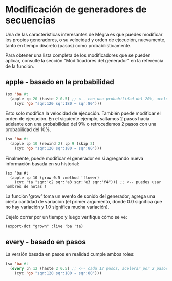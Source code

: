 # Modificación de generadores de secuencias

Una de las características interesantes de Mégra es que puedes modificar los propios generadores, o su velocidad y orden de ejecución, nuevamente, tanto en tiempo discreto (pasos) como probabilísticamente.

Para obtener una lista completa de los modificadores que se pueden aplicar, consulte la sección "Modificadores del generador" en la referencia de la función.

## apple - basado en la probabilidad

```lisp
(sx 'ba #t 
  (apple :p 20 (haste 2 0.5) ;; <-- con una probabilidad del 20%, acelerar en 2 pasos, reducir la duración a la mitad
    (cyc 'go "sqr:120 sqr:180 ~ sqr:80")))
```

Esto solo modifica la velocidad de ejecución. También puede modificar el orden de ejecución.
En el siguiente ejemplo, saltamos 2 pasos hacia adelante con una probabilidad del 9% o retrocedemos 2 pasos con una probabilidad del 10%.

```lisp
(sx 'ba #t 
  (apple :p 10 (rewind 2) :p 9 (skip 2) 
    (cyc 'go "sqr:120 sqr:180 ~ sqr:80")))
```

Finalmente, puede modificar el generador en sí agregando nueva información basada en su historial:

```
(sx 'ba #t
  (apple :p 10 (grow 0.5 :method 'flower) 
    (cyc 'ta "sqr:'c2 sqr:'a3 sqr:'e3 sqr:'f4"))) ;; <-- puedes usar nombres de notas !
```

La función 'grow' toma un evento de sonido del generador, agrega una cierta cantidad de variación (el primer argumento, donde 0.0 significa que no hay variación y 1.0 significa mucha variación).

Déjelo correr por un tiempo y luego verifique cómo se ve:

```
(export-dot "grown" :live 'ba 'ta)
```

## every - basado en pasos

La versión basada en pasos en realidad cumple ambos roles:

```lisp
(sx 'ba #t 
  (every :n 12 (haste 2 0.5) ;; <-- cada 12 pasos, acelerar por 2 pasos, reducir la duración a la mitad
    (cyc 'go "sqr:120 sqr:180 ~ sqr:80")))
```

